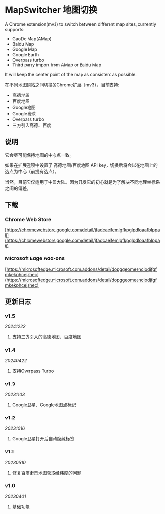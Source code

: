 # MapSwitcher 地图切换

A Chrome extension(mv3) to switch between different map sites, currently supports:

- GaoDe Map(AMap)
- Baidu Map
- Google Map
- Google Earth
- Overpass turbo
- Third party import from AMap or Baidu Map

It will keep the center point of the map as consistent as possible.

在不同地图网站之间切换的Chrome扩展（mv3），目前支持:

- 高德地图
- 百度地图
- Google地图
- Google地球
- Overpass turbo
- 三方引入高德、百度

## 说明

它会尽可能保持地图的中心点一致。

如果在扩展选项中设置了 高德地图/百度地图 API key，切换后将会以在地图上的选点为中心（前提有选点）。

当然，目前它仅适用于中国大陆。因为开发它的初心就是为了解决不同地理坐标系之间的偏差。

## 下载

### Chrome Web Store

[https://chromewebstore.google.com/detail/jfadcaeifemlgfkpglpdfoaafblppaij](https://chromewebstore.google.com/detail/jfadcaeifemlgfkpglpdfoaafblppaij)

### Microsoft Edge Add-ons

[https://microsoftedge.microsoft.com/addons/detail/dopggeomeenciodjfgfmkekphcejahec](https://microsoftedge.microsoft.com/addons/detail/dopggeomeenciodjfgfmkekphcejahec)

## 更新日志

### v1.5

*20241222*

1. 支持三方引入的高德地图、百度地图

### v1.4

*20240422*

1. 支持Overpass Turbo

### v1.3

*20231103*

1. Google卫星、Google地图点标记

### v1.2

*20231016*

1. Google卫星打开后自动隐藏标签

### v1.1

*20230510*

1. 修复百度街景地图获取经纬度的问题

### v1.0

*20230401*

1. 基础功能